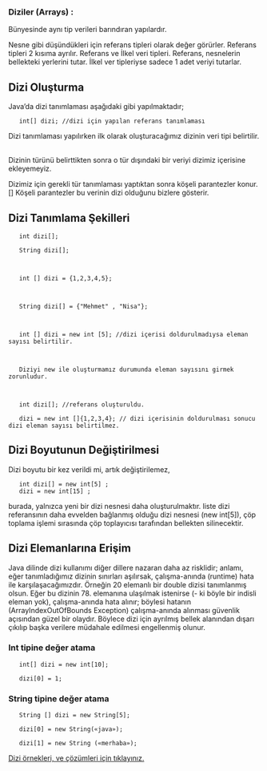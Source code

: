 ### Diziler (Arrays) :
Bünyesinde aynı tip verileri barındıran yapılardır.​

Nesne gibi düşündükleri için referans tipleri olarak değer görürler. Referans tipleri 2 kısıma ayrılır. Referans ve İlkel veri tipleri. Referans, nesnelerin bellekteki yerlerini tutar. İlkel ver tipleriyse sadece 1 adet veriyi tutarlar.​
​
## Dizi Oluşturma ​
Java’da dizi tanımlaması aşağıdaki gibi yapılmaktadır;​

       int[] dizi; //dizi için yapılan referans tanımlaması​

Dizi tanımlaması yapılırken ilk olarak oluşturacağımız dizinin veri tipi belirtilir. ​

Dizinin türünü belirttikten sonra o tür dışındaki bir veriyi dizimiz içerisine ekleyemeyiz.​

Dizimiz için gerekli tür tanımlaması yaptıktan sonra köşeli parantezler konur. [] Köşeli parantezler bu verinin dizi olduğunu bizlere gösterir.​

## Dizi Tanımlama Şekilleri ​

       int dizi[];​

       String dizi[];​

       ​

       int [] dizi = {1,2,3,4,5};​

       ​

       String dizi[] = {"Mehmet" , "Nisa"}; ​

       ​

       int [] dizi = new int [5]; //dizi içerisi doldurulmadıysa eleman sayısı belirtilir.​

       ​

       Diziyi new ile oluşturmamız durumunda eleman sayısını girmek zorunludur.​

       ​

       int dizi[]; //referans oluşturuldu.​

       dizi = new int []{1,2,3,4}; // dizi içerisinin doldurulması sonucu dizi eleman sayısı belirtilmez.​

 ## Dizi Boyutunun Değiştirilmesi​
Dizi boyutu bir kez verildi mi, artık değiştirilemez,​

       int dizi[] = new int[5] ;​
       dizi = new int[15] ; ​

burada, yalnızca yeni bir dizi nesnesi daha oluşturulmaktır. liste dizi referansının daha evvelden bağlanmış olduğu dizi nesnesi (new int[5]), çöp toplama işlemi sırasında çöp toplayıcısı tarafından bellekten silinecektir.​
​

## Dizi Elemanlarına Erişim​
Java dilinde dizi kullanımı diğer dillere nazaran daha az risklidir; anlamı, eğer tanımladığımız dizinin sınırları aşılırsak, çalışma-anında (runtime) hata ile karşılaşacağımızdır. Örneğin 20 elemanlı bir double dizisi tanımlanmış olsun. Eğer bu dizinin 78. elemanına ulaşılmak istenirse (- ki böyle bir indisli eleman yok), çalışma-anında hata alınır; böylesi hatanın (ArrayIndexOutOfBounds Exception) çalışma-anında alınması güvenlik açısından güzel bir olaydır. Böylece dizi için ayrılmış bellek alanından dışarı çıkılıp başka verilere müdahale edilmesi engellenmiş olunur.​

### Int tipine değer atama​
       int[] dizi = new int[10];​

       dizi[0] = 1;​

### String tipine değer atama​
       String [] dizi = new String[5];​

       dizi[0] = new String(«java»);​

       dizi[1] = new String («merhaba»);​

[Dizi örnekleri, ve çözümleri için tıklayınız.](https://github.com/nisaefendioglu/Java-Tutorial/tree/main/Hafta%204)

